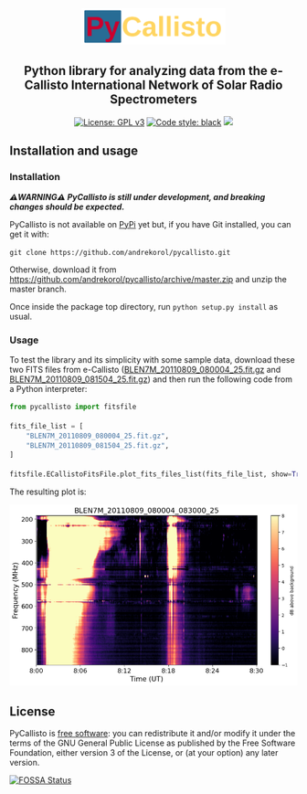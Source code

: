 <p align="center"><img src="assets/img/pycallisto_logo_200px.png" alt="PyCallisto Logo" style="width: 50%; height: 50%;" /></p>

<h2 align="center">Python library for analyzing data from the e-Callisto International Network of Solar Radio Spectrometers</h1>

<p align="center">
<a href="https://github.com/andrekorol/pycallisto/blob/master/LICENSE"><img alt="License: GPL v3" src="https://img.shields.io/badge/License-GPLv3-blue.svg" /></a>
<a href="https://github.com/psf/black"><img alt="Code style: black" src="https://img.shields.io/badge/code%20style-black-000000.svg"></a>
<a href="https://app.fossa.com/projects/git%2Bgithub.com%2Fandrekorol%2Fpycallisto?ref=badge_shield" alt="FOSSA Status"><img src="https://app.fossa.com/api/projects/git%2Bgithub.com%2Fandrekorol%2Fpycallisto.svg?type=shield"/></a>
</p>

## Installation and usage

### Installation

**_⚠️WARNING⚠️ PyCallisto is still under development, and breaking changes should be expected._**

PyCallisto is not available on [PyPi](https://pypi.org/) yet but, if you have Git installed, you can get it with:

`git clone https://github.com/andrekorol/pycallisto.git`

Otherwise, download it from https://github.com/andrekorol/pycallisto/archive/master.zip and unzip the master branch.

Once inside the package top directory, run `python setup.py install` as usual.

### Usage

To test the library and its simplicity with some sample data, download these two FITS files from e-Callisto ([BLEN7M_20110809_080004_25.fit.gz](http://soleil80.cs.technik.fhnw.ch/solarradio/data/2002-20yy_Callisto/2011/08/09/BLEN7M_20110809_080004_25.fit.gz) and [BLEN7M_20110809_081504_25.fit.gz](http://soleil80.cs.technik.fhnw.ch/solarradio/data/2002-20yy_Callisto/2011/08/09/BLEN7M_20110809_081504_25.fit.gz)) and then run the following code from a Python interpreter:

```Python
from pycallisto import fitsfile

fits_file_list = [
    "BLEN7M_20110809_080004_25.fit.gz",
    "BLEN7M_20110809_081504_25.fit.gz",
]

fitsfile.ECallistoFitsFile.plot_fits_files_list(fits_file_list, show=True)
```

The resulting plot is:

<p align="center"><img src="assets/img/BLEN7M_20110809_080004_083000_25.png" alt="BLEN7M_20110809_080004_083000_25.png" /></p>

## License

PyCallisto is [free software](https://www.gnu.org/philosophy/free-sw.en.html): you can redistribute it and/or modify
it under the terms of the GNU General Public License as published by
the Free Software Foundation, either version 3 of the License, or
(at your option) any later version.

[![FOSSA Status](https://app.fossa.com/api/projects/git%2Bgithub.com%2Fandrekorol%2Fpycallisto.svg?type=large)](https://app.fossa.com/projects/git%2Bgithub.com%2Fandrekorol%2Fpycallisto?ref=badge_large)
